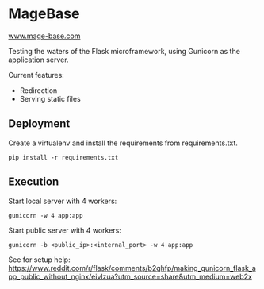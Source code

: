 # MageBase
www.mage-base.com

Testing the waters of the Flask microframework, using Gunicorn as the application server.

Current features:
- Redirection
- Serving static files

## Deployment

Create a virtualenv and install the requirements from requirements.txt.

```
pip install -r requirements.txt
```

## Execution
Start local server with 4 workers:
```
gunicorn -w 4 app:app
```

Start public server with 4 workers:
```
gunicorn -b <public_ip>:<internal_port> -w 4 app:app
```

See for setup help:
https://www.reddit.com/r/flask/comments/b2qhfp/making_gunicorn_flask_app_public_without_nginx/eivlzua?utm_source=share&utm_medium=web2x
